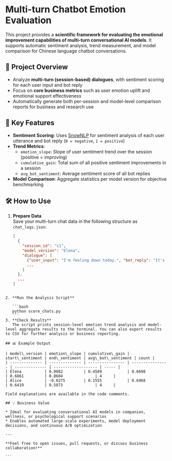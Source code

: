 
# Multi-turn Chatbot Emotion Evaluation

This project provides a **scientific framework for evaluating the emotional improvement capabilities of multi-turn conversational AI models**. It supports automatic sentiment analysis, trend measurement, and model comparison for Chinese language chatbot conversations.

## 🚀 Project Overview

- Analyze **multi-turn (session-based) dialogues**, with sentiment scoring for each user input and bot reply
- Focus on **core business metrics** such as user emotion uplift and emotional support effectiveness
- Automatically generate both per-session and model-level comparison reports for business and research use

## 🔑 Key Features

- **Sentiment Scoring**: Uses [SnowNLP](https://github.com/isnowfy/snownlp) for sentiment analysis of each user utterance and bot reply (`0 = negative`, `1 = positive`)
- **Trend Metrics**:
  - `emotion_slope`: Slope of user sentiment trend over the session (positive = improving)
  - `cumulative_gain`: Total sum of all positive sentiment improvements in a session
  - `avg_bot_sentiment`: Average sentiment score of all bot replies
- **Model Comparison**: Aggregate statistics per model version for objective benchmarking

## 🛠 How to Use

1. **Prepare Data**  
   Save your multi-turn chat data in the following structure as `chat_logs.json`:
   ```json
   [
     {
       "session_id": "s1",
       "model_version": "Elena",
       "dialogue": [
         {"user_input": "I'm feeling down today.", "bot_reply": "It's okay, you're not alone. Everyone has tough days. Tomorrow will be better."},
         ...
       ]
     },
     ...
   ]
````

2. **Run the Analysis Script**

   ```bash
   python score_chats.py
   ```
3. **Check Results**
   The script prints session-level emotion trend analysis and model-level aggregate results to the terminal. You can also export results to CSV for further analysis or business reporting.

## 📊 Example Output

| model\_version | emotion\_slope | cumulative\_gain | start\_sentiment | end\_sentiment | avg\_bot\_sentiment | count |
| -------------- | -------------- | ---------------- | ---------------- | -------------- | ------------------- | ----- |
| Elena          | 0.0082         | 0.4589           | 0.6698           | 0.6861         | 0.8604              | 4     |
| Alice          | -0.0275        | 0.1555           | 0.6968           | 0.6419         | 0.5873              | 4     |

Field explanations are available in the code comments.

## 💡 Business Value

* Ideal for evaluating conversational AI models in companion, wellness, or psychological support scenarios
* Enables automated large-scale experiments, model deployment decisions, and continuous A/B optimization

---

**Feel free to open issues, pull requests, or discuss business collaboration!**

```
